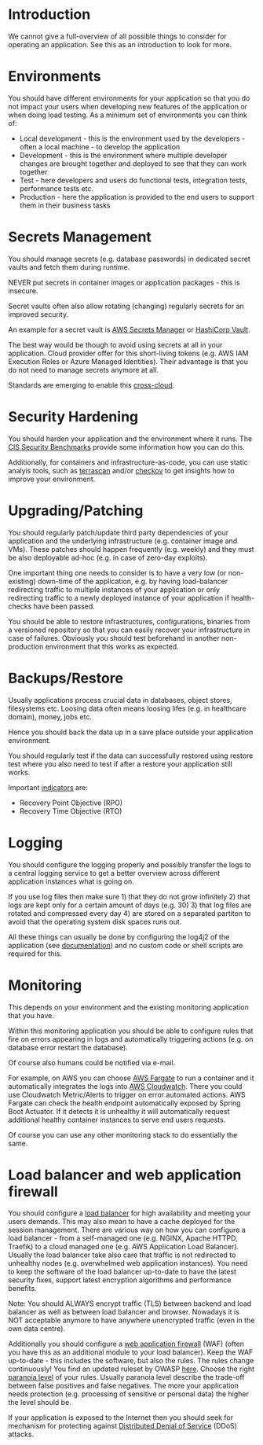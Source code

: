 # Introduction
We cannot give a full-overview of all possible things to consider for operating an application. See this as an introduction to look for more.

# Environments
You should have different environments for your application so that you do not impact your users when developing new features of the application or when doing load testing. As a minimum set of environments you can think of:
* Local development - this is the environment used by the developers - often a local machine - to develop the application
* Development - this is the environment where multiple developer changes are brought together and deployed to see that they can work together
* Test - here developers and users do functional tests, integration tests, performance tests etc.
* Production - here the application is provided to the end users to support them in their business tasks

# Secrets Management
You should manage secrets (e.g. database passwords) in dedicated secret vaults and fetch them during runtime.

NEVER put secrets in container images or application packages - this is insecure.

Secret vaults often also allow rotating  (changing) regularly secrets for an improved security.

An example for a secret vault is [AWS Secrets Manager](https://docs.aws.amazon.com/secretsmanager/) or [HashiCorp Vault](https://developer.hashicorp.com/vault/docs).

The best way would be though to avoid using secrets at all in your application. Cloud provider offer for this short-living tokens (e.g. AWS IAM Execution Roles or Azure Managed Identities). Their advantage is that you do not need to manage secrets anymore at all.

Standards are emerging to enable this [cross-cloud](https://zuinnote.eu/blog/?p=2273).

# Security Hardening
You should harden your application and the environment where it runs. The [CIS Security Benchmarks](https://www.cisecurity.org/cis-benchmarks) provide some information how you can do this.

Additionally, for containers and infrastructure-as-code, you can use static analyis tools, such as [terrascan](https://github.com/tenable/terrascan) and/or [checkov](https://github.com/bridgecrewio/checkov) to get insights how to improve your environment.

# Upgrading/Patching
You should regularly patch/update third party dependencies of your application and the underlying infrastructure (e.g. container image and VMs). These patches should happen frequently (e.g. weekly) and they must be also deployable ad-hoc (e.g. in case of zero-day exploits).

One important thing one needs to consider is to have a very low (or non-existing) down-time of the application, e.g. by having load-balancer redirecting traffic to multiple instances of your application or only redirecting traffic to a newly deployed instance of your application if health-checks have been passed.

You should be able to restore infrastructures, configurations, binaries from a versioned repository so that you can easily recover your infrastructure in case of failures. Obviously you should test beforehand in another non-production environment that this works as expected.

# Backups/Restore
Usually applications process crucial data in databases, object stores, filesystems etc. Loosing data often means loosing lifes (e.g. in healthcare domain), money, jobs etc. 

Hence you should back the data up in a save place outside your application environment.

You should regularly test if the data can successfully restored using restore test where you also need to test if after a restore your application still works.

Important [indicators](https://en.wikipedia.org/wiki/IT_disaster_recovery) are:
* Recovery Point Objective (RPO)
* Recovery Time Objective (RTO)

# Logging
You should configure the logging properly and possibly transfer the logs to a central logging service to get a better overview across different application instances what is going on.

If you use log files then make sure 1) that they do not grow infinitely 2) that logs are kept only for a certain amount of days (e.g. 30) 3) that log files are rotated and compressed every day 4) are stored on a separated partiton to avoid that the operating system disk spaces runs out.

All these things can usually be done by configuring the log4j2 of the application (see [documentation](https://logging.apache.org/log4j/2.x/manual/configuration.html)) and no custom code or shell scripts are required for this.
# Monitoring
This depends on your environment and the existing monitoring application that you have. 

Within this monitoring application you should be able to configure rules that fire on errors appearing in logs and automatically triggering actions (e.g. on database error restart the database).

Of course also humans could be notified via e-mail.

For example, on AWS you can choose [AWS Fargate](https://docs.aws.amazon.com/AmazonECS/latest/developerguide/AWS_Fargate.html) to run a container and it automatically integrates the logs into [AWS Cloudwatch](https://docs.aws.amazon.com/cloudwatch/). There you could use Cloudwatch Metric/Alerts to trigger on error automated actions. AWS Fargate can check the health endpoint automatically exposed by Spring Boot Actuator. If it detects it is unhealthy it will automatically request additional healthy container instances to serve end users requests.

Of course you can use any other monitoring stack to do essentially the same.

# Load balancer and web application firewall
You should configure a [load balancer](https://en.wikipedia.org/wiki/Load_balancing_(computing)) for high availability and meeting your users demands. This may also mean to have a cache deployed for the session management. There are various way on how you can configure a load balancer - from a self-managed one (e.g. NGINX, Apache HTTPD, Traefik) to a cloud managed one (e.g. AWS Application Load Balancer). Usually the load balancer take also care that traffic is not redirected to unhealthy nodes (e.g. overwhelmed web application instances). You need to keep the software of the load balancer up-to-date to have the latest security fixes, support latest encryption algorithms and performance benefits.

Note: You should ALWAYS encrypt traffic (TLS) between backend and load balancer as well as between load balancer and browser. Nowadays it is NOT acceptable anymore to have anywhere unencrypted traffic (even in the own data centre).

Additionally you should configure a [web application firewall](https://en.wikipedia.org/wiki/Web_application_firewall) (WAF) (often you have this as an additional module to your load balancer). Keep the WAF up-to-date - this includes the software, but also the rules. The rules change continuously! You find an updated ruleset by OWASP [here](https://coreruleset.org/). Choose the right [paranoia level](https://coreruleset.org/docs/concepts/paranoia_levels/) of your rules. Usually paranoia level describe the trade-off between false positives and false negatives. The more your application needs protection (e.g. processing of sensitive or personal data) the higher the level should be.

If your application is exposed to the Internet then you should seek for mechanism for protecting against [Distributed Denial of Service](https://en.wikipedia.org/wiki/Denial-of-service_attack) (DDoS) attacks.
